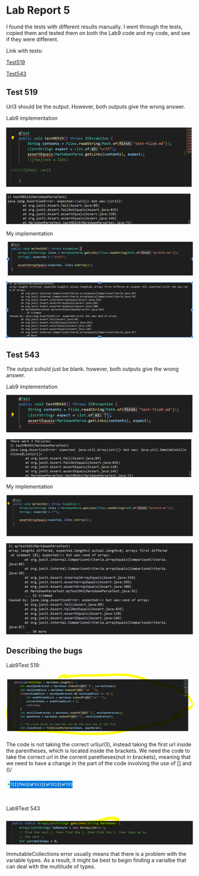 
# Lab Report 5

I found the tests with different results manually. I went through the tests, copied them and tested them on both the Lab9 code and my code, and see if they were different.

Link with tests:

[Test519](https://github.com/nidhidhamnani/markdown-parser/blob/main/test-files/519.md)

[Test543](https://github.com/nidhidhamnani/markdown-parser/blob/main/test-files/543.md)



## Test 519


Url3 should be the output. However, both outputs give the wrong answer.

Lab9 implementation

![519L](Lab9Test519.PNG)

![519LResults](Lab9Test519Result.PNG)

My implementation

![519M](myTest519.PNG)

![519MResults](mytest519Result.PNG)

## Test 543

The output sohuld just be blank. however, both outputs give the wrong answer.

Lab9 implementation

![543L](Lab9Test543.PNG)

![543LResults](Lab9Test543Results.PNG)

My implementation

![543M](myTest543.PNG)

![543MResults](myTest543Results.PNG)

## Describing the bugs

Lab9Test 519:

![Error519](519.PNG)

The code is not taking the correct url(url3), instead taking the first url inside the parentheses, which is located inside the brackets. We need the code to take the correct url in the corrent paretheses(not in brackets), meaning that we need to have a change in the part of the code involving the use of [] and ()/

![e](Example.PNG)


Lab9Test 543

![Error543](543.PNG)
 
 ImmutableCollections error usually means that there is a problem with the variable types. As a result, it might be best to begin finding a varialbe that can deal with the multitude of types.